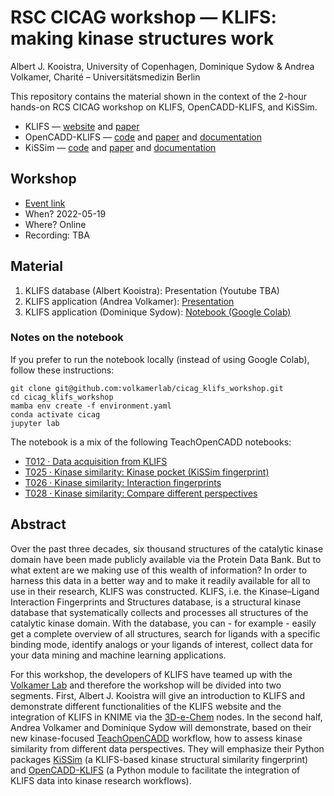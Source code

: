 # RSC CICAG workshop &mdash; KLIFS: making kinase structures work

Albert J. Kooistra, University of Copenhagen, Dominique Sydow & Andrea Volkamer, Charité – Universitätsmedizin Berlin

This repository contains the material shown in the context of the 2-hour hands-on RCS CICAG workshop on KLIFS, OpenCADD-KLIFS, and KiSSim.

- KLIFS &mdash; [website](https://klifs.net) and [paper](https://doi.org/10.1093/nar/gkaa895)
- OpenCADD-KLIFS &mdash; [code](github.com/volkamerlab/opencadd) and [paper](https://joss.theoj.org/papers/10.21105/joss.03951) and [documentation](https://opencadd.readthedocs.io/en/latest/tutorials/databases_klifs.html)
- KiSSim &mdash; [code](github.com/volkamerlab/kissim) and [paper](https://pubs.acs.org/doi/abs/10.1021/acs.jcim.2c00050) and [documentation](https://kissim.readthedocs.io)

## Workshop

- [Event link](https://www.rsc.org/events/detail/73782/open-source-tools-for-chemists)
- When? 2022-05-19
- Where? Online
- Recording: TBA

## Material

1. KLIFS database (Albert Kooistra): Presentation (Youtube TBA)
2. KLIFS application (Andrea Volkamer): [Presentation](https://github.com/volkamerlab/cicag_klifs_workshop/blob/main/ShortPres_CICAG_workshop_nosuppl.pdf)
3. KLIFS application (Dominique Sydow): [Notebook (Google Colab)](https://colab.research.google.com/github/volkamerlab/cicag_klifs_workshop/blob/main/klifs_workshop.ipynb)

### Notes on the notebook

If you prefer to run the notebook locally (instead of using Google Colab), follow these instructions:

```
git clone git@github.com:volkamerlab/cicag_klifs_workshop.git
cd cicag_klifs_workshop
mamba env create -f environment.yaml
conda activate cicag
jupyter lab
```

The notebook is a mix of the following TeachOpenCADD notebooks:
- [T012 · Data acquisition from KLIFS](https://projects.volkamerlab.org/teachopencadd/talktorials/T012_query_klifs.html)
- [T025 · Kinase similarity: Kinase pocket (KiSSim fingerprint)](https://projects.volkamerlab.org/teachopencadd/talktorials/T025_kinase_similarity_kissim.html)
- [T026 · Kinase similarity: Interaction fingerprints](https://projects.volkamerlab.org/teachopencadd/talktorials/T026_kinase_similarity_ifp.html)
- [T028 · Kinase similarity: Compare different perspectives](https://projects.volkamerlab.org/teachopencadd/talktorials/T028_kinase_similarity_compare_perspectives.html)

## Abstract

Over the past three decades, six thousand structures of the catalytic kinase domain have been made publicly available via the Protein Data Bank. But to what extent are we making use of this wealth of information? In order to harness this data in a better way and to make it readily available for all to use in their research, KLIFS was constructed. KLIFS, i.e. the Kinase–Ligand Interaction Fingerprints and Structures database, is a structural kinase database that systematically collects and processes all structures of the catalytic kinase domain. With the database, you can - for example - easily get a complete overview of all structures, search for ligands with a specific binding mode, identify analogs or your ligands of interest, collect data for your data mining and machine learning applications.

For this workshop, the developers of KLIFS have teamed up with the [Volkamer Lab](https://volkamerlab.org/) and therefore the workshop will be divided into two segments. First, Albert J. Kooistra will give an introduction to KLIFS and demonstrate different functionalities of the KLIFS website and the integration of KLIFS in KNIME via the [3D-e-Chem](https://dx.doi.org/10.1002%2Fcmdc.201700754) nodes. In the second half, Andrea Volkamer and Dominique Sydow will demonstrate, based on their new kinase-focused [TeachOpenCADD](https://projects.volkamerlab.org/teachopencadd/talktorials.html#kinase-similarity) workflow, how to assess kinase similarity from different data perspectives. They will emphasize their Python packages [KiSSim](https://pubs.acs.org/doi/abs/10.1021/acs.jcim.2c00050) (a KLIFS-based kinase structural similarity fingerprint) and [OpenCADD-KLIFS](https://joss.theoj.org/papers/10.21105/joss.03951) (a Python module to facilitate the integration of KLIFS data into kinase research workflows).
